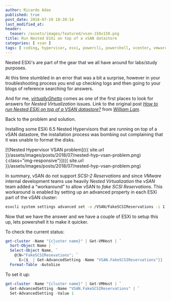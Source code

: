 ```yaml
---
author: Ricardo Adao
published: true
post_date: 2018-07-19 18:20:14
last_modified_at:
header:
  teaser: /assets/images/featured/vsan-150x150.png
title: Run Nested ESXi on top of a vSAN datastore
categories: [ vsan ]
tags: [ coding, hypervisor, esxi, powercli, powershell, vcenter, vmware, vsan, nested, oneliner, scsi ]
---
```

Nested ESXi's are part of the gear that we all have around for labs/study purposes.

At this time stumbled in an error that was a bit a surprise, however in your troubleshooting process you end up checking logs and then going to your blogs of 
reference searching for answers.

And for me, _[virtuallyGhetto](https://www.virtuallyghetto.com)_ comes as one of the first places to look for answers for _Nested Virtualization_ issues.
Link to the original post _[How to run Nested ESXi on top of a VSAN datastore?](https://www.virtuallyghetto.com/2013/11/how-to-run-nested-esxi-on-top-of-vsan.html)_ from _[William Lam](https://www.virtuallyghetto.com/author/lamw)_.

Back to the problem and solution.

Installing some ESXi 6.5 Nested Hypervisors that are running on top of a vSAN datastore, the installation process was bombing out complaining that it was unable to format the disks.

[![Nested Hypervisor VSAN problem]({{ site.url }}/assets/images/posts/2018/07/nested-hyp-vsan-problem.png){:class="img-responsive"}]({{ site.url }}/assets/images/posts/2018/07/nested-hyp-vsan-problem.png)

In summary, vSAN do not support _SCSI-2 Reservations_ and since _VMware_ internal development teams use heavily _Nested Virtualization_ the _vSAN_ team added a "workaround" to allow vSAN to _fake SCSI Reservations_.
This workaround is enabled by setting up an advanced property in each ESXi part of the vSAN cluster:

```bash
esxcli system settings advanced set -o /VSAN/FakeSCSIReservations -i 1
```

Now that we have the answer and we have a couple of ESXi to setup this up, lets powershell it to make it quicker.

To check the current status:

```powershell
get-cluster -Name "{cluster name}" | Get-VMHost | `
  Sort-Object Name | `
  Select-Object Name, `
    @{N="FakeSCSIResevations"; `
      E={$_ | Get-AdvancedSetting -Name "VSAN.FakeSCSIReservations"}} | `
  Format-Table -AutoSize
```

To set it up:

```powershell
get-cluster -Name "{cluster name}" | Get-VMHost | `
  Get-AdvancedSetting -Name "VSAN.FakeSCSIReservations" | `
  Set-AdvancedSetting -Value 1
```